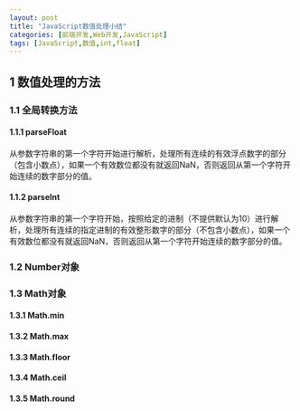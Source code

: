 ```yaml
---
layout: post
title: "JavaScript数值处理小结"
categories: [前端开发,Web开发,JavaScript]
tags: [JavaScript,数值,int,float]
---
```


## 1 数值处理的方法

### 1.1 全局转换方法

#### 1.1.1 parseFloat

从参数字符串的第一个字符开始进行解析，处理所有连续的有效浮点数字的部分（包含小数点），如果一个有效数位都没有就返回NaN，否则返回从第一个字符开始连续的数字部分的值。

#### 1.1.2 parseInt
从参数字符串的第一个字符开始，按照给定的进制（不提供默认为10）进行解析，处理所有连续的指定进制的有效整形数字的部分（不包含小数点），如果一个有效数位都没有就返回NaN，否则返回从第一个字符开始连续的数字部分的值。

### 1.2 Number对象


### 1.3 Math对象

#### 1.3.1 Math.min

#### 1.3.2 Math.max

#### 1.3.3 Math.floor

#### 1.3.4 Math.ceil

#### 1.3.5 Math.round